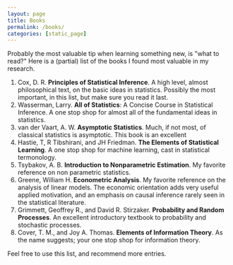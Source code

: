 ```yaml
---
layout: page
title: Books
permalink: /books/
categories: [static_page]
---
```


Probably the most valuable tip when learning something new, is "what to read?"
Here is a (partial) list of the books I found most valuable in my research.

1. Cox, D. R. __Principles of Statistical Inference__. 
A high level, almost philosophical text, on the basic ideas in statistics. Possibly the most important, in this list, but make sure you read it last. 
2. Wasserman, Larry. __All of Statistics__: A Concise Course in Statistical Inference. 
A one stop shop for almost all of the fundamental ideas in statistics.
3. van der Vaart, A. W. __Asymptotic Statistics__. 
Much, if not most, of classical statistics is asymptotic. This book is an excellent 
4. Hastie, T, R Tibshirani, and JH Friedman. __The Elements of Statistical Learning__. 
A one stop shop for machine learning, cast in statistical termonology.
5. Tsybakov, A. B. __Introduction to Nonparametric Estimation__. My favorite reference on non parametric statistics.
6. Greene, William H. __Econometric Analysis__. 
My favorite reference on the analysis of linear models. The economic orientation adds very useful applied motivation, and an emphasis on causal inference rarely seen in the statistical literature.
8. Grimmett, Geoffrey R., and David R. Stirzaker. __Probability and Random Processes__. An excellent introductory textbook to probability and stochastic processes.
9. Cover, T. M., and Joy A. Thomas. __Elements of Information Theory__. As the name suggests; your one stop shop for information theory.

Feel free to use this list, and recommend more entries.


